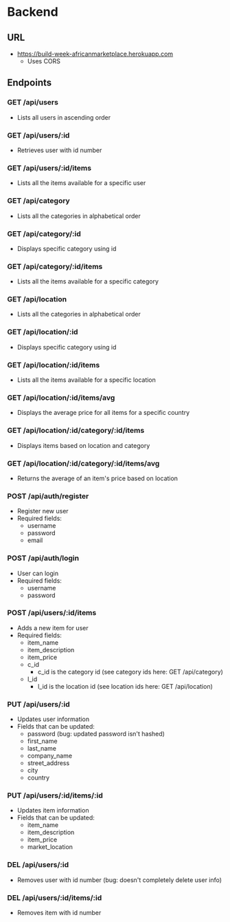 # Backend

## URL

* https://build-week-africanmarketplace.herokuapp.com
    - Uses CORS

## Endpoints

### GET /api/users

* Lists all users in ascending order


### GET /api/users/:id

* Retrieves user with id number


### GET /api/users/:id/items

* Lists all the items available for a specific user


### GET /api/category

* Lists all the categories in alphabetical order


### GET /api/category/:id

* Displays specific category using id


### GET /api/category/:id/items

* Lists all the items available for a specific category


### GET /api/location

* Lists all the categories in alphabetical order


### GET /api/location/:id

* Displays specific category using id


### GET /api/location/:id/items

* Lists all the items available for a specific location


### GET /api/location/:id/items/avg

* Displays the average price for all items for a specific country


### GET /api/location/:id/category/:id/items

* Displays items based on location and category


### GET /api/location/:id/category/:id/items/avg

* Returns the average of an item's price based on location


### POST /api/auth/register

* Register new user
* Required fields:
    - username
    - password
    - email


### POST /api/auth/login

* User can login
* Required fields:
    - username
    - password


### POST /api/users/:id/items

* Adds a new item for user
* Required fields:
    - item_name
    - item_description
    - item_price
    - c_id
        - c_id is the category id (see category ids here: GET /api/category)
    - l_id
        - l_id is the location id (see location ids here: GET /api/location)


### PUT /api/users/:id

* Updates user information
* Fields that can be updated:
    - password (bug: updated password isn't hashed)
    - first_name
    - last_name
    - company_name
    - street_address
    - city
    - country


### PUT /api/users/:id/items/:id

* Updates item information
* Fields that can be updated:
    - item_name
    - item_description
    - item_price
    - market_location


### DEL /api/users/:id

* Removes user with id number (bug: doesn't completely delete user info)


### DEL /api/users/:id/items/:id

* Removes item with id number
